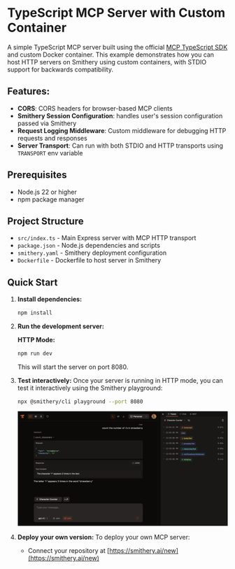 # TypeScript MCP Server with Custom Container

A simple TypeScript MCP server built using the official [MCP TypeScript SDK](https://github.com/modelcontextprotocol/typescript-sdk) and custom Docker container. This example demonstrates how you can host HTTP servers on Smithery using custom containers, with STDIO support for backwards compatibility.

## Features:

- **CORS**: CORS headers for browser-based MCP clients
- **Smithery Session Configuration**: handles user's session configuration passed via Smithery
- **Request Logging Middleware**: Custom middleware for debugging HTTP requests and responses
- **Server Transport**: Can run with both STDIO and HTTP transports using `TRANSPORT` env variable

## Prerequisites

- Node.js 22 or higher
- npm package manager

## Project Structure

- `src/index.ts` - Main Express server with MCP HTTP transport
- `package.json` - Node.js dependencies and scripts
- `smithery.yaml` - Smithery deployment configuration
- `Dockerfile` - Dockerfile to host server in Smithery

## Quick Start

1. **Install dependencies:**
   ```bash
   npm install
   ```

2. **Run the development server:**

   **HTTP Mode:**
   ```bash
   npm run dev
   ```
   This will start the server on port 8080.

3. **Test interactively:**
   Once your server is running in HTTP mode, you can test it interactively using the Smithery playground:
   ```bash
   npx @smithery/cli playground --port 8080
   ```

   <img src="../../../../public/smithery_playground.png" alt="Smithery Playground" width="800">

4. **Deploy your own version:**
   To deploy your own MCP server:
   - Connect your repository at [https://smithery.ai/new](https://smithery.ai/new)